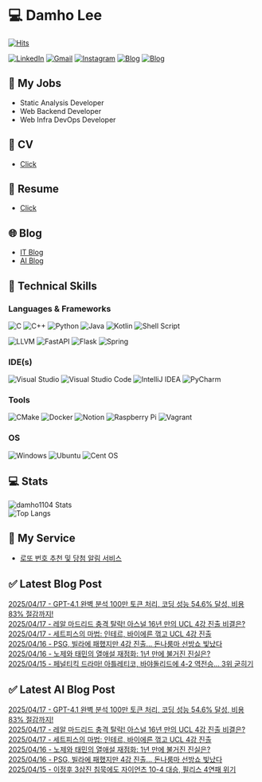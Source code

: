 
# 💻 Damho Lee

[![Hits](https://hits.seeyoufarm.com/api/count/incr/badge.svg?url=https%3A%2F%2Fgithub.com%2Fdamho1104&count_bg=%233D9CC8&title_bg=%23555555&icon=&icon_color=%23E7E7E7&title=hits&edge_flat=false)](https://hits.seeyoufarm.com)  

[![LinkedIn](https://img.shields.io/badge/Linkedin-%230077B5.svg?style=flat&logo=linkedin&logoColor=white)](https://www.linkedin.com/in/damho1104/)
[![Gmail](https://img.shields.io/badge/Gmail-D14836?style=flat&logo=gmail&logoColor=white)](mailto:damho1104@gmail.com)
[![Instagram](https://img.shields.io/badge/Instargram-%23E4405F.svg?style=flat&logo=Instagram&logoColor=white)](https://www.instagram.com/damho1104/)
[![Blog](https://img.shields.io/badge/Blog-%23000000.svg?style=flat&logo=Tistory&logoColor=white)](https://dmomo.co.kr/)
[![Blog](https://img.shields.io/badge/Blog-%23000000.svg?style=flat&logo=WordPress&logoColor=white)](https://blog.ai.dmomo.co.kr/)

## 📃 My Jobs
- Static Analysis Developer
- Web Backend Developer
- Web Infra DevOps Developer

## 📰 CV
- [Click](https://resume.dmomo.net/damho.lee/resume)  

## 📘 Resume
- [Click](https://damho1104.notion.site/8af3191b9815406d95708d9a0cea5a9e)  

## 🌐 Blog
- [IT Blog](https://dmomo.co.kr/)
- [AI Blog](https://blog.ai.dmomo.co.kr/)

## 💪 Technical Skills
### Languages & Frameworks
![C](https://img.shields.io/badge/c-%2300599C.svg?style=flat&logo=c&logoColor=white)
![C++](https://img.shields.io/badge/c++-%2300599C.svg?style=flat&logo=c%2B%2B&logoColor=white)
![Python](https://img.shields.io/badge/Python-3776AB.svg?&style=flat&logo=Python&logoColor=white)
![Java](https://img.shields.io/badge/java-%23ED8B00.svg?style=flat&logo=openjdk&logoColor=white)
![Kotlin](https://img.shields.io/badge/Kotlin-%237F52FF.svg?style=flat&logo=Kotlin&logoColor=white)
![Shell Script](https://img.shields.io/badge/Shell_script-%23121011.svg?style=flat&logo=gnu-bash&logoColor=white)  
  
![LLVM](https://img.shields.io/badge/LLVM/Clang-000B1D.svg?&style=flat&logo=LLVM&logoColor=white)
![FastAPI](https://img.shields.io/badge/FastAPI-005571?style=flat&logo=fastapi)
![Flask](https://img.shields.io/badge/Flask-%23000.svg?style=flat&logo=flask&logoColor=white)
![Spring](https://img.shields.io/badge/Springboot-%236DB33F.svg?style=flat&logo=spring&logoColor=white)
  
  
### IDE(s)
![Visual Studio](https://img.shields.io/badge/Visual%20Studio-5C2D91.svg?style=flat&logo=visual-studio&logoColor=white) 
![Visual Studio Code](https://img.shields.io/badge/Visual%20Studio%20Code-0078d7.svg?style=flat&logo=visual-studio-code&logoColor=white)
![IntelliJ IDEA](https://img.shields.io/badge/IntelliJIDEA-000000.svg?style=flat&logo=intellij-idea&logoColor=white) 
![PyCharm](https://img.shields.io/badge/PyCharm-143?style=flat&logo=pycharm&logoColor=black&color=black&labelColor=green) 


### Tools
![CMake](https://img.shields.io/badge/CMake-%23008FBA.svg?style=flat&logo=cmake&logoColor=white)
![Docker](https://img.shields.io/badge/docker-%230db7ed.svg?style=flat&logo=docker&logoColor=white)
![Notion](https://img.shields.io/badge/Notion-%23000000.svg?style=flat&logo=notion&logoColor=white)
![Raspberry Pi](https://img.shields.io/badge/-RaspberryPi-C51A4A?style=flat&logo=Raspberry-Pi)
![Vagrant](https://img.shields.io/badge/Vagrant-%231563FF.svg?style=flat&logo=vagrant&logoColor=white)


### OS
![Windows](https://img.shields.io/badge/Windows-0078D6?style=flat&logo=windows&logoColor=white)
![Ubuntu](https://img.shields.io/badge/Ubuntu-E95420?style=flat&logo=ubuntu&logoColor=white)
![Cent OS](https://img.shields.io/badge/Cent%20OS-002260?style=flat&logo=centos&logoColor=F0F0F0)


## :computer: Stats
![damho1104 Stats](https://github-readme-stats.vercel.app/api?username=damho1104&hide=issues&show_icons=true&theme=dark)  
![Top Langs](https://github-readme-stats.vercel.app/api/top-langs/?username=damho1104&layout=compact&theme=dark)


## 📣 My Service
- [로또 번호 추천 및 당첨 알림 서비스](https://lotto.dmomo.co.kr/)  


## ✅ Latest Blog Post

[2025/04/17 - GPT-4.1 완벽 분석 100만 토큰 처리, 코딩 성능 54.6% 달성, 비용 83% 절감까지!](http://dmomo.co.kr/309) <br/>
[2025/04/17 - 레알 마드리드 충격 탈락! 아스널 16년 만의 UCL 4강 진출 비결은?](http://dmomo.co.kr/308) <br/>
[2025/04/17 - 세트피스의 마법: 인테르, 바이에른 꺾고 UCL 4강 진출](http://dmomo.co.kr/307) <br/>
[2025/04/16 - PSG, 빌라에 패했지만 4강 진출... 돈나룸마 선방쇼 빛났다](http://dmomo.co.kr/306) <br/>
[2025/04/16 - 노제와 태민의 열애설 재점화: 1년 만에 불거진 진실은?](http://dmomo.co.kr/305) <br/>
[2025/04/15 - 페널티킥 드라마! 아틀레티코, 바야돌리드에 4-2 역전승... 3위 굳히기](http://dmomo.co.kr/304) <br/>

## ✅ Latest AI Blog Post
[2025/04/17 - GPT-4.1 완벽 분석 100만 토큰 처리, 코딩 성능 54.6% 달성, 비용 83% 절감까지!](https://blog.ai.dmomo.co.kr/tech/1642) <br/>
[2025/04/17 - 레알 마드리드 충격 탈락! 아스널 16년 만의 UCL 4강 진출 비결은?](https://blog.ai.dmomo.co.kr/trend/1639) <br/>
[2025/04/17 - 세트피스의 마법: 인테르, 바이에른 꺾고 UCL 4강 진출](https://blog.ai.dmomo.co.kr/trend/1636) <br/>
[2025/04/16 - 노제와 태민의 열애설 재점화: 1년 만에 불거진 진실은?](https://blog.ai.dmomo.co.kr/trend/1633) <br/>
[2025/04/16 - PSG, 빌라에 패했지만 4강 진출… 돈나룸마 선방쇼 빛났다](https://blog.ai.dmomo.co.kr/trend/1630) <br/>
[2025/04/15 - 이정후 3삼진 침묵에도 자이언츠 10-4 대승, 필리스 4연패 위기](https://blog.ai.dmomo.co.kr/trend/1627) <br/>
